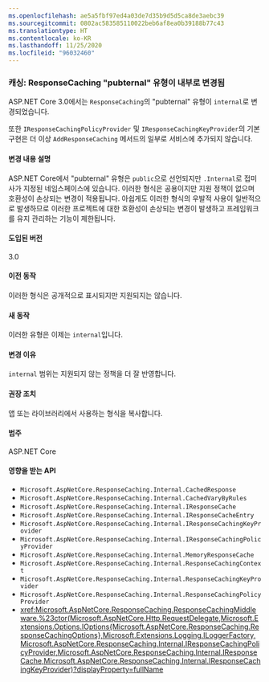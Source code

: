 ```yaml
---
ms.openlocfilehash: ae5a5fbf97ed4a03de7d35b9d5d5ca8de3aebc39
ms.sourcegitcommit: 0802ac583585110022beb6af8ea0b39188b77c43
ms.translationtype: HT
ms.contentlocale: ko-KR
ms.lasthandoff: 11/25/2020
ms.locfileid: "96032460"
---
```

### <a name="caching-responsecaching-pubternal-types-changed-to-internal"></a>캐싱: ResponseCaching "pubternal" 유형이 내부로 변경됨

ASP.NET Core 3.0에서는 `ResponseCaching`의 "pubternal" 유형이 `internal`로 변경되었습니다.

또한 `IResponseCachingPolicyProvider` 및 `IResponseCachingKeyProvider`의 기본 구현은 더 이상 `AddResponseCaching` 메서드의 일부로 서비스에 추가되지 않습니다.

#### <a name="change-description"></a>변경 내용 설명

ASP.NET Core에서 "pubternal" 유형은 `public`으로 선언되지만 `.Internal`로 접미사가 지정된 네임스페이스에 있습니다. 이러한 형식은 공용이지만 지원 정책이 없으며 호환성이 손상되는 변경이 적용됩니다. 아쉽게도 이러한 형식의 우발적 사용이 일반적으로 발생하므로 이러한 프로젝트에 대한 호환성이 손상되는 변경이 발생하고 프레임워크를 유지 관리하는 기능이 제한됩니다.

#### <a name="version-introduced"></a>도입된 버전

3.0

#### <a name="old-behavior"></a>이전 동작

이러한 형식은 공개적으로 표시되지만 지원되지는 않습니다.

#### <a name="new-behavior"></a>새 동작

이러한 유형은 이제는 `internal`입니다.

#### <a name="reason-for-change"></a>변경 이유

`internal` 범위는 지원되지 않는 정책을 더 잘 반영합니다.

#### <a name="recommended-action"></a>권장 조치

앱 또는 라이브러리에서 사용하는 형식을 복사합니다.

#### <a name="category"></a>범주

ASP.NET Core

#### <a name="affected-apis"></a>영향을 받는 API

- `Microsoft.AspNetCore.ResponseCaching.Internal.CachedResponse`
- `Microsoft.AspNetCore.ResponseCaching.Internal.CachedVaryByRules`
- `Microsoft.AspNetCore.ResponseCaching.Internal.IResponseCache`
- `Microsoft.AspNetCore.ResponseCaching.Internal.IResponseCacheEntry`
- `Microsoft.AspNetCore.ResponseCaching.Internal.IResponseCachingKeyProvider`
- `Microsoft.AspNetCore.ResponseCaching.Internal.IResponseCachingPolicyProvider`
- `Microsoft.AspNetCore.ResponseCaching.Internal.MemoryResponseCache`
- `Microsoft.AspNetCore.ResponseCaching.Internal.ResponseCachingContext`
- `Microsoft.AspNetCore.ResponseCaching.Internal.ResponseCachingKeyProvider`
- `Microsoft.AspNetCore.ResponseCaching.Internal.ResponseCachingPolicyProvider`
- <xref:Microsoft.AspNetCore.ResponseCaching.ResponseCachingMiddleware.%23ctor(Microsoft.AspNetCore.Http.RequestDelegate,Microsoft.Extensions.Options.IOptions{Microsoft.AspNetCore.ResponseCaching.ResponseCachingOptions},Microsoft.Extensions.Logging.ILoggerFactory,Microsoft.AspNetCore.ResponseCaching.Internal.IResponseCachingPolicyProvider,Microsoft.AspNetCore.ResponseCaching.Internal.IResponseCache,Microsoft.AspNetCore.ResponseCaching.Internal.IResponseCachingKeyProvider)?displayProperty=fullName>

<!-- 

#### Affected APIs

- `T:Microsoft.AspNetCore.ResponseCaching.Internal.CachedResponse`
- `T:Microsoft.AspNetCore.ResponseCaching.Internal.CachedVaryByRules`
- `T:Microsoft.AspNetCore.ResponseCaching.Internal.IResponseCache`
- `T:Microsoft.AspNetCore.ResponseCaching.Internal.IResponseCacheEntry`
- `T:Microsoft.AspNetCore.ResponseCaching.Internal.IResponseCachingKeyProvider`
- `T:Microsoft.AspNetCore.ResponseCaching.Internal.IResponseCachingPolicyProvider`
- `T:Microsoft.AspNetCore.ResponseCaching.Internal.MemoryResponseCache`
- `T:Microsoft.AspNetCore.ResponseCaching.Internal.ResponseCachingContext`
- `T:Microsoft.AspNetCore.ResponseCaching.Internal.ResponseCachingKeyProvider`
- `T:Microsoft.AspNetCore.ResponseCaching.Internal.ResponseCachingPolicyProvider`
- `M:Microsoft.AspNetCore.ResponseCaching.ResponseCachingMiddleware.#ctor(Microsoft.AspNetCore.Http.RequestDelegate,Microsoft.Extensions.Options.IOptions{Microsoft.AspNetCore.ResponseCaching.ResponseCachingOptions},Microsoft.Extensions.Logging.ILoggerFactory,Microsoft.AspNetCore.ResponseCaching.Internal.IResponseCachingPolicyProvider,Microsoft.AspNetCore.ResponseCaching.Internal.IResponseCache,Microsoft.AspNetCore.ResponseCaching.Internal.IResponseCachingKeyProvider)",
"nameWithType": "ResponseCachingMiddleware.ResponseCachingMiddleware(RequestDelegate, IOptions<ResponseCachingOptions>, ILoggerFactory, IResponseCachingPolicyProvider, IResponseCache, IResponseCachingKeyProvider)`

-->
